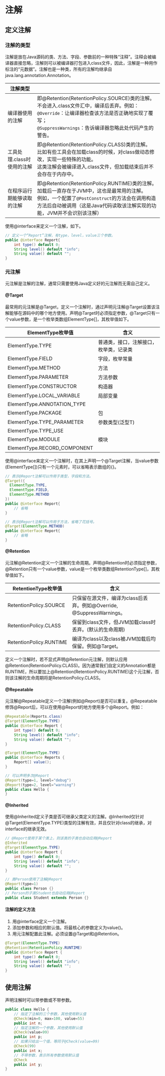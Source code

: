 # 注解

## 定义注解

### 注解的类型

注解是放在Java源码的类、方法、字段、参数前的一种特殊“注释”。注释会被编译器直接忽略，注解则可以被编译器打包进入class文件，因此，注解是一种用作标注的“元数据”。注解也是一种类，所有的注解均继承自java.lang.annotation.Annotation。

| 注解类型                   |                                                              |
| -------------------------- | ------------------------------------------------------------ |
| 编译器使用的注解           | 即@Retention(RetentionPolicy.SOURCE)类的注解。<br />不会进入.class文件汇中，编译后丢弃。例如：<br />`@Override`：让编译器检查该方法是否正确地实现了覆写；<br />`@SuppressWarnings`：告诉编译器忽略此处代码产生的警告。 |
| 工具处理.class时使用的注解 | 即@Retention(RetentionPolicy.CLASS)类的注解。<br />比如有些工具会在加载class的时候，对class做动态修改，实现一些特殊的功能。<br />这类注解会被编译进入.class文件，但加载结束后并不会存在于内存中。 |
| 在程序运行期能够读取的注解 | 即@Retention(RetentionPolicy.RUNTIME)类的注解。<br />加载后一直存在于JVM中，这也是最常用的注解。<br />例如，一个配置了`@PostConstruct`的方法会在调用构造方法后自动被调用（这是Java代码读取该注解实现的功能，JVM并不会识别该注解） |

使用@interface来定义一个注解，如下。

```java
// 定义一个“Report”注解，有type，level，value三个参数。
public @interface Report{
    int type() default 0;
    String level() default "info";
    String value() default "";
}
```

### 元注解

元注解是注解的注解，通常只需要使用Java定义好的元注解而无需自己定义。

#### @Target

最常用的元注解是@Target，定义一个注解时，通过声明元注解@Target设置该注解能够在源码中的哪个地方使用。声明@Target时必须指定参数，@Target只有一个value参数，是一个枚举类数组ElementType[]，其枚举值如下。

| ElementType枚举值            | 含义                                   |
| ---------------------------- | -------------------------------------- |
| ElementType.TYPE             | 普通类，接口，注解接口，枚举类，记录类 |
| ElementType.FIELD            | 字段，枚举常量                         |
| ElementType.METHOD           | 方法                                   |
| ElementType.PARAMETER        | 方法参数                               |
| ElementType.CONSTRUCTOR      | 构造器                                 |
| ElementType.LOCAL_VARIABLE   | 局部变量                               |
| ElementType.ANNOTATION_TYPE  |                                        |
| ElementType.PACKAGE          | 包                                     |
| ElementType.TYPE_PARAMETER   | 参数类型(泛型T)                        |
| ElementType.TYPE_USE         |                                        |
| ElementType.MODULE           | 模块                                   |
| ElementType.RECORD_COMPONENT |                                        |

使用@interface来定义一个注解时，在其上声明一个@Target注解，当value参数(ElementType[])只有一个元素时，可以省略表示数组的{}。

```java
// 表示@Report注解可以作用于类型，字段和方法。
@Target({
  ElementType.TYPE,
  ElementType.FIELD,
  ElementType.METHOD
})
public @interface Report{
    // 省略
}

// 表示@Report注解可以作用于方法，省略了花括号。
@Target(ElementType.METHOD)
public @interface Report{
    // 省略
}
```

#### @Retention

元注解@Retention定义一个注解的生命周期。声明@Retention时必须指定参数，@Retention只有一个value参数，value是一个枚举类数组RetentionType[]，其枚举值如下。

| RetentionType枚举值     | 含义                                                         |
| ----------------------- | ------------------------------------------------------------ |
| RetentionPolicy.SOURCE  | 只保留在源文件，编译为class后丢弃。例如@Override, @SuppressWarnings。 |
| RetentionPolicy.CLASS   | 保留到class文件，但JVM加载class时丢弃。(默认的生命周期)      |
| RetentionPolicy.RUNTIME | 编译为class以及class被JVM加载后均保留。例如@Target。         |

定义一个注解时，若不显式声明@Retention元注解，则默认应用@Retention(RetentionPolicy.CLASS)。因为通常我们自定义的Annotation都是RUNTIME，所以要加上@Retention(RetentionPolicy.RUNTIME)这个元注解，否则该注解的生命周期将是RetentionPolicy.CLASS。

#### @Repeatable

元注解@Repeatable定义一个注解(例如@Report)是否可以重复。@Repeatable修饰@Report后，可以在使用@Report的地方使用多个@Report。例如：

```java
@Repeatable(Reports.class)
@Target(ElementType.TYPE)
public @interface Report {
    int type() default 0;
    String level() default "info";
    String value() default "";
}

@Target(ElementType.TYPE)
public @interface Reports {
    Report[] value();
}

// 可以声明多次@Report
@Report(type=1, level="debug")
@Report(type=2, level="warning")
public class Hello {
}
```

#### @Inherited

使用@Inherited定义子类是否可继承父类定义的注解。@Inherited仅针对@Target(ElementType.TYPE)类型的注解有效，并且仅针对class的继承，对interface的继承无效。

```java
// @Report使用于某个类上，则该类的子类也自动应用@Report
@Inherited
@Target(ElementType.TYPE)
public @interface Report {
    int type() default 0;
    String level() default "info";
    String value() default "";
}

// 类Person使用了注解@Report
@Report(type=1)
public class Person {}
// Person的子类Student也自动应用@Report
public class Student extends Person {}
```

#### 注解的定义方法

1. 用@interface定义一个注解。
2. 添加参数和相应的默认值。将最核心的参数定义为value()。
3. 用元注解配置此注解。必须设置@Target和@Retention。

```java
@Target(ElementType.TYPE)
@Retention(RetentionPolicy.RUNTIME)
public @interface Report {
    int type() default 0;
    String level() default "info";
    String value() default "";
}
```

## 使用注解

声明注解时可以带参数或不带参数。

```java
public class Hello {
    // 指定了注解的三个参数，其他使用默认值
    @Check(min=0, max=100, value=55)
    public int n;
    // 指定注解的一个参数，其他使用默认值
    @Check(value=99)
    public int p;
    // 如果只给出一个值，等同于@Check(value=99)
    @Check(99) 
    public int x;
    // 不带参数，表示所有参数使用默认值
    @Check
    public int y;
}
```

